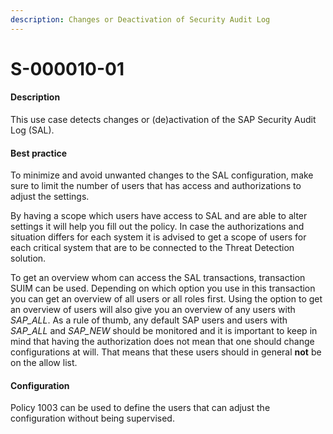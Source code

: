 ```yaml
---
description: Changes or Deactivation of Security Audit Log
---
```


# S-000010-01

#### Description

This use case detects changes or (de)activation of the SAP Security Audit Log (SAL).

#### Best practice

To minimize and avoid unwanted changes to the SAL configuration, make sure to limit the number of users that has access and authorizations to adjust the settings.

By having a scope which users have access to SAL and are able to alter settings it will help you fill out the policy. In case the authorizations and situation differs for each system it is advised to get a scope of users for each critical system that are to be connected to the Threat Detection solution.

To get an overview whom can access the SAL transactions, transaction SUIM can be used. Depending on which option you use in this transaction you can get an overview of all users or all roles first. Using the option to get an overview of users will also give you an overview of any users with _SAP\_ALL_. As a rule of thumb, any default SAP users and users with _SAP\_ALL_ and _SAP\_NEW_ should be monitored and it is important to keep in mind that having the authorization does not mean that one should change configurations at will. That means that these users should in general **not** be on the allow list.

#### Configuration

Policy 1003 can be used to define the users that can adjust the configuration without being supervised.

